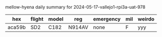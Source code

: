 mellow-hyena daily summary for 2024-05-17-vallejo1-rpi3a-uat-978

|hex|flight|model|reg|emergency|mil|weirdo|
|--|--|--|--|--|--|--|
|aca59b|SD2|C182|N914AV|none|F|yyy|
